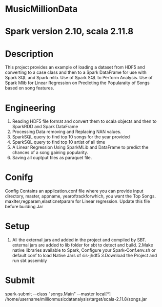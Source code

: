 # MusicMillionData

# Spark version 2.10, scala 2.11.8

# Description
This project provides an example of loading a dataset from HDF5 and converting to a case class and then to a Spark DataFrame for use with Spark SQL and Spark mlib. Use of Spark SQL to Perform Analysis. Use of Spark Mlib for Linear Regression on Predicting the Popularaity of Songs based on song features.

# Engineering
1. Reading HDF5 file format and convert them to scala objects and then to SparkRDD and Spark DataFrame
2. Processing Data removing and Replacing NAN values.
3. SparkSQL query to find top 10 songs for the year provided
4. SparkSQL query to find top 10 artist of all time
5. A Linear Regression Using SparkMLib and DataFrame to predict the chances of a song gaining popularity.
6. Saving all ouptput files as paraquet file.

# Conifg
Config Contains an application.conf file where you can provide input directory, master, appname, yearoftrackforwhich, you want the Top Songs. maxIter,regparam,elasticnetparam for Linear regression. Update this file before building Jar

# Setup
1. All the external jars and added in the project and compiled by SBT. external jars are added to lib folder for sbt to detect and build.
2.Make native libraries available to Spark, Configure your Spark-Conf.env.sh or default conf to load Native Jars of sis-jhdf5
3.Download the Project and run sbt assembly

# Submit
spark-submit --class "songs.Main" --master local[*] /home/username/millionmusicdatanalysis/target/scala-2.11.8/songs.jar

